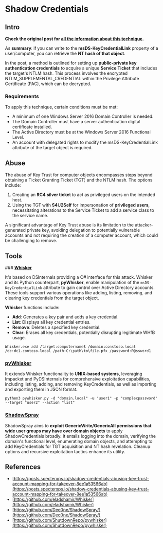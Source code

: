 # Shadow Credentials


## Intro <a href="#3f17" id="3f17"></a>

**Check the original post for [all the information about this technique](https://posts.specterops.io/shadow-credentials-abusing-key-trust-account-mapping-for-takeover-8ee1a53566ab).**

As **summary**: if you can write to the **msDS-KeyCredentialLink** property of a user/computer, you can retrieve the **NT hash of that object**.

In the post, a method is outlined for setting up **public-private key authentication credentials** to acquire a unique **Service Ticket** that includes the target's NTLM hash. This process involves the encrypted NTLM_SUPPLEMENTAL_CREDENTIAL within the Privilege Attribute Certificate (PAC), which can be decrypted.

### Requirements

To apply this technique, certain conditions must be met:
- A minimum of one Windows Server 2016 Domain Controller is needed.
- The Domain Controller must have a server authentication digital certificate installed.
- The Active Directory must be at the Windows Server 2016 Functional Level.
- An account with delegated rights to modify the msDS-KeyCredentialLink attribute of the target object is required.

## Abuse

The abuse of Key Trust for computer objects encompasses steps beyond obtaining a Ticket Granting Ticket (TGT) and the NTLM hash. The options include:
1. Creating an **RC4 silver ticket** to act as privileged users on the intended host.
2. Using the TGT with **S4U2Self** for impersonation of **privileged users**, necessitating alterations to the Service Ticket to add a service class to the service name.

A significant advantage of Key Trust abuse is its limitation to the attacker-generated private key, avoiding delegation to potentially vulnerable accounts and not requiring the creation of a computer account, which could be challenging to remove.

## Tools

### [**Whisker**](https://github.com/eladshamir/Whisker)

It's based on DSInternals providing a C# interface for this attack. Whisker and its Python counterpart, **pyWhisker**, enable manipulation of the `msDS-KeyCredentialLink` attribute to gain control over Active Directory accounts. These tools support various operations like adding, listing, removing, and clearing key credentials from the target object.

**Whisker** functions include:
- **Add**: Generates a key pair and adds a key credential.
- **List**: Displays all key credential entries.
- **Remove**: Deletes a specified key credential.
- **Clear**: Erases all key credentials, potentially disrupting legitimate WHfB usage.

```shell
Whisker.exe add /target:computername$ /domain:constoso.local /dc:dc1.contoso.local /path:C:\path\to\file.pfx /password:P@ssword1
```

### [pyWhisker](https://github.com/ShutdownRepo/pywhisker) 

It extends Whisker functionality to **UNIX-based systems**, leveraging Impacket and PyDSInternals for comprehensive exploitation capabilities, including listing, adding, and removing KeyCredentials, as well as importing and exporting them in JSON format.

```shell
python3 pywhisker.py -d "domain.local" -u "user1" -p "complexpassword" --target "user2" --action "list"
```

### [ShadowSpray](https://github.com/Dec0ne/ShadowSpray/)

ShadowSpray aims to **exploit GenericWrite/GenericAll permissions that wide user groups may have over domain objects** to apply ShadowCredentials broadly. It entails logging into the domain, verifying the domain's functional level, enumerating domain objects, and attempting to add KeyCredentials for TGT acquisition and NT hash revelation. Cleanup options and recursive exploitation tactics enhance its utility.


## References

* [https://posts.specterops.io/shadow-credentials-abusing-key-trust-account-mapping-for-takeover-8ee1a53566ab](https://posts.specterops.io/shadow-credentials-abusing-key-trust-account-mapping-for-takeover-8ee1a53566ab)
* [https://github.com/eladshamir/Whisker](https://github.com/eladshamir/Whisker)
* [https://github.com/Dec0ne/ShadowSpray/](https://github.com/Dec0ne/ShadowSpray/)
* [https://github.com/ShutdownRepo/pywhisker](https://github.com/ShutdownRepo/pywhisker)

